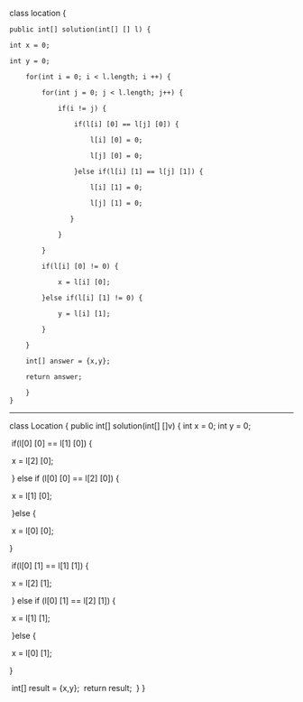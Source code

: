 

class location {

    public int[] solution(int[] [] l) {

    int x = 0;

    int y = 0;

        for(int i = 0; i < l.length; i ++) {

            for(int j = 0; j < l.length; j++) {

                if(i != j) {

                    if(l[i] [0] == l[j] [0]) {

                        l[i] [0] = 0;

                        l[j] [0] = 0;

                    }else if(l[i] [1] == l[j] [1]) {

                        l[i] [1] = 0;

                        l[j] [1] = 0;

                   }

                }

            }

            if(l[i] [0] != 0) {

                x = l[i] [0];

            }else if(l[i] [1] != 0) {

                y = l[i] [1];

            }

        }

        int[] answer = {x,y};

        return answer;

        }
    }







-----------------------------------------------------------------------------

class Location {
    public int[] solution(int[] []v) {
        int x = 0;
        int y = 0;

​		if(l[0] [0] == l[1] [0]) {

​			x = l[2] [0];

​		} else if (l[0] [0] == l[2] [0]) {

​			x = l[1] [0];

​		}else {

​			x = l[0] [0];

}

​		if(l[0] [1] == l[1] [1]) {

​			x = l[2] [1];

​		} else if (l[0] [1] == l[2] [1]) {

​			x = l[1] [1];

​		}else {

​			x = l[0] [1];

}

​        int[] result = {x,y};
​        return result;
​    }
}

